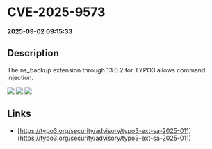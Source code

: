 # CVE-2025-9573

**2025-09-02 09:15:33**

## Description
The ns_backup extension through 13.0.2 for TYPO3 allows command injection.

![](https://img.shields.io/static/v1?label=Score&message=8.6&color=red)
![](https://img.shields.io/static/v1?label=Severity&message=HIGH&color=red)
![](https://img.shields.io/static/v1?label=CWE&message=RCE&color=green)

## Links
- [https://typo3.org/security/advisory/typo3-ext-sa-2025-011](https://typo3.org/security/advisory/typo3-ext-sa-2025-011)
